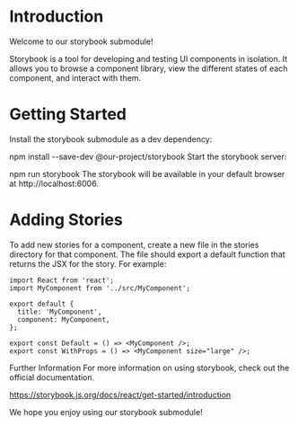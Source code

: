 # Introduction

Welcome to our storybook submodule!

Storybook is a tool for developing and testing UI components in isolation. It allows you to browse a component library, view the different states of each component, and interact with them.

# Getting Started

Install the storybook submodule as a dev dependency:

npm install --save-dev @our-project/storybook
Start the storybook server:

npm run storybook
The storybook will be available in your default browser at http://localhost:6006.

# Adding Stories

To add new stories for a component, create a new file in the stories directory for that component. The file should export a default function that returns the JSX for the story. For example:

```
import React from 'react';
import MyComponent from '../src/MyComponent';

export default {
  title: 'MyComponent',
  component: MyComponent,
};

export const Default = () => <MyComponent />;
export const WithProps = () => <MyComponent size="large" />;
```

Further Information
For more information on using storybook, check out the official documentation.

https://storybook.js.org/docs/react/get-started/introduction

We hope you enjoy using our storybook submodule!
